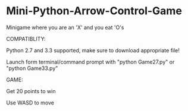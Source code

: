 Mini-Python-Arrow-Control-Game
==============================

Minigame where you are an 'X' and you eat 'O's  



COMPATIBLITY:

Python 2.7 and 3.3 supported, make sure to download appropriate file!

Launch form terminal/command prompt with "python Game27.py" or "python Game33.py"

GAME:

Get 20 points to win

Use WASD to move